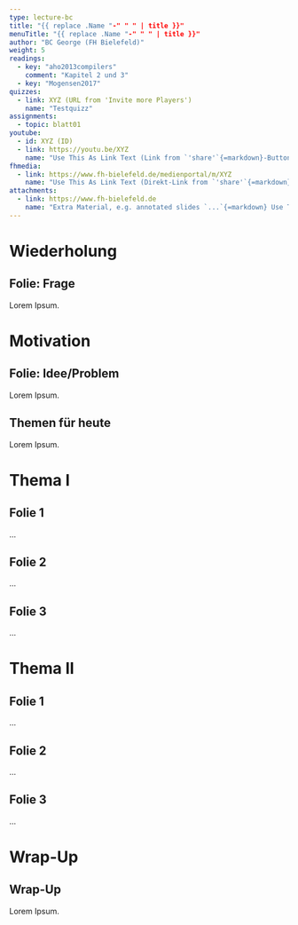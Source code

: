 ```yaml
---
type: lecture-bc
title: "{{ replace .Name "-" " " | title }}"
menuTitle: "{{ replace .Name "-" " " | title }}"
author: "BC George (FH Bielefeld)"
weight: 5
readings:
  - key: "aho2013compilers"
    comment: "Kapitel 2 und 3"
  - key: "Mogensen2017"
quizzes:
  - link: XYZ (URL from 'Invite more Players')
    name: "Testquizz"
assignments:
  - topic: blatt01
youtube:
  - id: XYZ (ID)
  - link: https://youtu.be/XYZ
    name: "Use This As Link Text (Link from `'share'`{=markdown}-Button)"
fhmedia:
  - link: https://www.fh-bielefeld.de/medienportal/m/XYZ
    name: "Use This As Link Text (Direkt-Link from `'share'`{=markdown}-Button)"
attachments:
  - link: https://www.fh-bielefeld.de
    name: "Extra Material, e.g. annotated slides `...`{=markdown} Use This As Link Text"
---
```



# Wiederholung

## Folie: Frage
Lorem Ipsum.



# Motivation

## Folie: Idee/Problem
Lorem Ipsum.

## Themen für heute
Lorem Ipsum.



# Thema I

## Folie 1
...

## Folie 2
...

## Folie 3
...



# Thema II

## Folie 1
...

## Folie 2
...

## Folie 3
...



# Wrap-Up
## Wrap-Up
Lorem Ipsum.
